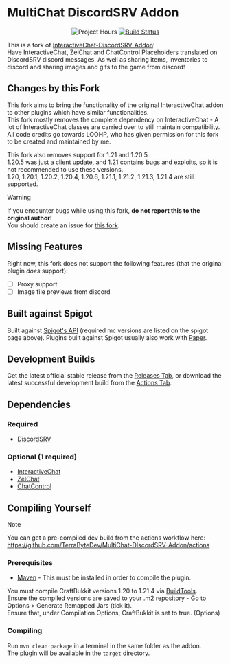 # MultiChat DiscordSRV Addon
<div align="center">
    <img src="https://wakatime.com/badge/github/TerraByteDev/MultiChat-DiscordSRV-Addon.svg" alt = "Project Hours">
    <a href="https://github.com/TerraByteDev/MultiChat-DiscordSRV-Addon/actions">
        <img alt="Build Status" src="https://github.com/TerraByteDev/MultiChat-DiscordSRV-Addon/actions/workflows/build.yml/badge.svg">
    </a>
</div>

This is a fork of [InteractiveChat-DiscordSRV-Addon](https://github.com/LOOHP/InteractiveChat-DiscordSRV-Addon)!\
Have InteractiveChat, ZelChat and ChatControl Placeholders translated on DiscordSRV discord messages. As well as sharing items, inventories to discord and sharing images and gifs to the game from discord!

## Changes by this Fork
This fork aims to bring the functionality of the original InteractiveChat addon to other plugins which have similar functionalities.\
This fork mostly removes the complete dependency on InteractiveChat - A lot of InteractiveChat classes are carried over to still maintain compatibility.\
All code credits go towards LOOHP, who has given permission for this fork to be created and maintained by me.

This fork also removes support for 1.21 and 1.20.5.\
1.20.5 was just a client update, and 1.21 contains bugs and exploits, so it is not recommended to use these versions.\
1.20, 1.20.1, 1.20.2, 1.20.4, 1.20.6, 1.21.1, 1.21.2, 1.21.3, 1.21.4 are still supported.

> [!WARNING]
> If you encounter bugs while using this fork, **do not report this to the original author!**\
> You should create an issue for [this fork](https://github.com/TerraByteDev/MultiChat-DIscordSRV-Addon/issues).

## Missing Features
Right now, this fork does not support the following features (that the original plugin *does* support):
- [ ] Proxy support
- [ ] Image file previews from discord

## Built against Spigot
Built against [Spigot's API](https://www.spigotmc.org/wiki/buildtools/) (required mc versions are listed on the spigot page above).
Plugins built against Spigot usually also work with [Paper](https://papermc.io/).

## Development Builds

Get the latest official stable release from the [Releases Tab](https://github.com/TerraByteDev/MultiChat-DiscordSRV-Addon/releases), or download the latest successful development build from the [Actions Tab](https://github.com/TerraByteDev/MultiChat-DiscordSRV-Addon/actions/workflows/build.yml?query=is%3Asuccess).

## Dependencies 

### Required
- [DiscordSRV](https://www.spigotmc.org/resources/discordsrv.18494/)

### Optional (1 required)
- [InteractiveChat](https://www.spigotmc.org/resources/75870/)
- [ZelChat](https://builtbybit.com/resources/zelchat-high-performance-simple.47406/)
- [ChatControl](https://builtbybit.com/resources/chatcontrol-format-filter-chat.18217/)

## Compiling Yourself
> [!NOTE]
> You can get a pre-compiled dev build from the actions workflow here: https://github.com/TerraByteDev/MultiChat-DIscordSRV-Addon/actions

### Prerequisites
- [Maven](https://maven.apache.org/) - This must be installed in order to compile the plugin.

You must compile CraftBukkit versions 1.20 to 1.21.4 via [BuildTools](https://www.spigotmc.org/wiki/buildtools/).\
Ensure the compiled versions are saved to your .m2 repository - Go to Options > Generate Remapped Jars (tick it).\
Ensure that, under Compilation Options, CraftBukkit is set to true. (Options)

### Compiling
Run `mvn clean package` in a terminal in the same folder as the addon.\
The plugin will be available in the `target` directory.
